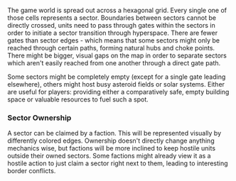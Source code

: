 The game world is spread out across a hexagonal grid. Every single one of those cells represents a sector.
Boundaries between sectors cannot be directly crossed, units need to pass through gates within the sectors in order to initiate a sector transition through hyperspace. There are fewer gates than sector edges - which means that some sectors might only be reached through certain paths, forming natural hubs and choke points. There might be bigger, visual gaps on the map in order to separate sectors which aren't easily reached from one another through a direct gate path. 

Some sectors might be completely empty (except for a single gate leading elsewhere), others might host busy asteroid fields or solar systems. Either are useful for players: providing either a comparatively safe, empty building space or valuable resources to fuel such a spot.  

### Sector Ownership
A sector can be claimed by a faction. This will be represented visually by differently colored edges. 
Ownership doesn't directly change anything mechanics wise, but factions will be more inclined to keep hostile units outside their owned sectors. Some factions might already view it as a hostile action to just claim a sector right next to them, leading to interesting border conflicts.
